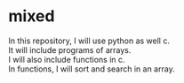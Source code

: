 # mixed
In this repository, I will use python as well c. <br> It will include programs of arrays. <br>
I will also include functions in c.
<br>
In functions, I will sort and search in an array.
